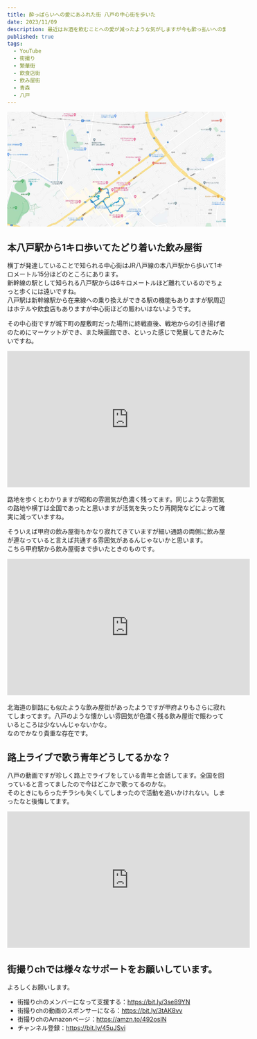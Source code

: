 ```yaml
---
title: 酔っぱらいへの愛にあふれた街 八戸の中心街を歩いた
date: 2023/11/09
description: 最近はお酒を飲むことへの愛が減ったような気がしますが今も酔っ払いへの愛にあふれた街 八戸の中心街を歩いたときの動画紹介です
published: true
tags:
  - YouTube
  - 街撮り
  - 繁華街
  - 飲食店街
  - 飲み屋街
  - 青森
  - 八戸
---
```


![酔っぱらいへの愛にあふれた街 八戸](/images/2023/11//hachinohe_map.jpg "酔っぱらいへの愛にあふれた街 八戸")

## 本八戸駅から1キロ歩いてたどり着いた飲み屋街
横丁が発達していることで知られる中心街はJR八戸線の本八戸駅から歩いて1キロメートル15分ほどのところにあります。  
新幹線の駅として知られる八戸駅からは6キロメートルほど離れているのでちょっと歩くには遠いですね。  
八戸駅は新幹線駅から在来線への乗り換えができる駅の機能もありますが駅周辺はホテルや飲食店もありますが中心街ほどの賑わいはないようです。

その中心街ですが城下町の屋敷町だった場所に終戦直後、戦地からの引き揚げ者のためにマーケットができ、また映画館でき、といった感じで発展してきたみたいですね。

<div class="youtube">
<iframe width="560" height="315" src="https://www.youtube.com/embed/PwtDa3sZZJA?si=plxugqlPhteJzi6H" title="YouTube video player" frameborder="0" allow="accelerometer; autoplay; clipboard-write; encrypted-media; gyroscope; picture-in-picture; web-share" allowfullscreen></iframe>
</div>

路地を歩くとわかりますが昭和の雰囲気が色濃く残ってます。同じような雰囲気の路地や横丁は全国であったと思いますが活気を失ったり再開発などによって確実に減っていますね。  

<!-- more -->

そういえば甲府の飲み屋街もかなり寂れてきていますが細い通路の両側に飲み屋が連なっていると言えば共通する雰囲気があるんじゃないかと思います。  
こちら甲府駅から飲み屋街まで歩いたときのものです。
<div class="youtube">
<iframe width="560" height="315" src="https://www.youtube.com/embed/CJ2UICHSoc8?si=k97XpUbNJzql0uzm&amp;start=979" title="YouTube video player" frameborder="0" allow="accelerometer; autoplay; clipboard-write; encrypted-media; gyroscope; picture-in-picture; web-share" allowfullscreen></iframe>
</div>

北海道の釧路にも似たような飲み屋街があったようですが甲府よりもさらに寂れてしまってます。八戸のような懐かしい雰囲気が色濃く残る飲み屋街で賑わっているところは少ないんじゃないかな。  
なのでかなり貴重な存在です。

## 路上ライブで歌う青年どうしてるかな？
八戸の動画ですが珍しく路上でライブをしている青年と会話してます。全国を回っていると言ってましたので今はどこかで歌ってるのかな。  
そのときにもらったチラシも失くしてしまったので活動を追いかけれない。しまったなと後悔してます。

<div class="youtube">
<iframe width="560" height="315" src="https://www.youtube.com/embed/PwtDa3sZZJA?si=Ll82pO2OeZ3gY3kw&amp;start=994" title="YouTube video player" frameborder="0" allow="accelerometer; autoplay; clipboard-write; encrypted-media; gyroscope; picture-in-picture; web-share" allowfullscreen></iframe>
</div>

## 街撮りchでは様々なサポートをお願いしています。
よろしくお願いします。

* 街撮りchのメンバーになって支援する：https://bit.ly/3se89YN
* 街撮りchの動画のスポンサーになる：https://bit.ly/3tAK8vv
* 街撮りchのAmazonページ：https://amzn.to/492osIN
* チャンネル登録：https://bit.ly/45uJSvi
